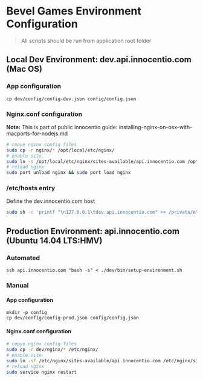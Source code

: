 # Bevel Games Environment Configuration

> All scripts should be run from application root folder

## Local Dev Environment: dev.api.innocentio.com (Mac OS) 

### App configuration

```
cp dev/config/config-dev.json config/config.json
```

### Nginx.conf configuration

<!-- todo: add link -->
**Note:** This is part of public innocentio guide: installing-nginx-on-osx-with-macports-for-nodejs.md

```bash
# copye nginx config files
sudo cp -r nginx/* /opt/local/etc/nginx/
# enable site
sudo ln -s /opt/local/etc/nginx/sites-available/api.innocentio.com /opt/local/etc/nginx/sites-enabled/dev.api.innocentio.com
# reload nginx
sudo port unload nginx && sudo port load nginx
```
### /etc/hosts entry

Define the dev.innocentio.com host
```bash
sudo sh -c 'printf "\n127.0.0.1\tdev.api.innocentio.com" >> /private/etc/hosts'
```

## Production Environment: api.innocentio.com (Ubuntu 14.04 LTS:HMV)

### Automated

```
ssh api.innocentio.com "bash -s" < ./dev/bin/setup-environment.sh
```

### Manual

#### App configuration
 
```
mkdir -p config
cp dev/config/config-prod.json config/config.json
```

#### Nginx.conf configuration

<!-- todo: link to docs -->

```bash
# copye nginx config files
sudo cp -r dev/nginx/* /etc/nginx/
# enable site
sudo ln -sf /etc/nginx/sites-available/api.innocentio.com /etc/nginx/sites-enabled/api.innocentio.com
# reload nginx
sudo service nginx restart
```